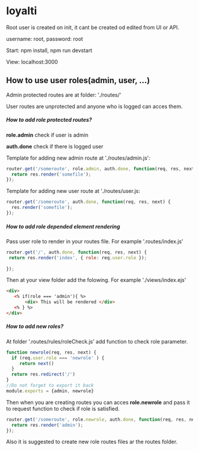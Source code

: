 # loyalti

Root user is created on init, it cant be created od edited from UI or API. 

username: root, password: root

Start:
npm install,
npm run devstart 

View:
localhost:3000

## How to use user roles(admin, user, ...)

Admin protected routes are at folder: './routes/'

User routes are unprotected and anyone who is logged can acces them.

##### How to add role protected routes?

**role.admin** check if user is admin

**auth.done** check if there is logged user



Template for adding new admin route at './routes/admin.js':

```js
router.get('/someroute', role.admin, auth.done, function(req, res, next) {
  return res.render('somefile');
});
```

Template for adding new user route at './routes/user.js: 

```js
router.get('/someroute', auth.done, function(req, res, next) {
  res.render('somefile');
});
```

##### How to add role depended element rendering

Pass user role to render in your routes file. For example '.routes/index.js'

```js
router.get('/', auth.done, function(req, res, next) {
 return res.render('index', { role: req.user.role });
  
});
```

Then at your view folder add the folowing. For example './views/index.ejs'

```html
<div>
   <% if(role === 'admin'){ %>
       <div> This will be rendered </div>
   <% } %>
</div>
```

##### How to add new roles?

At folder '.routes/rules/roleCheck.js' add function to check role parameter.

```js
function newrole(req, res, next) {
  if (req.user.role === 'newrole' ) {
     return next()
  }
  return res.redirect('/')
}
//Do not forget to export it back
module.exports = {admin, newrole}
```

Then when you are creating routes you can acces **role.newrole** and pass it to request function to check if role is satisfied.

```javascript
router.get('/someroute', role.newrole, auth.done, function(req, res, next) {
  return res.render('admin');
});
```

Also it is suggested to create new role routes files ar the routes folder. 
